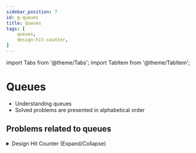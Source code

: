 ```yaml
---
sidebar_position: 7
id: g-queues
title: Queues 
tags: [
    queues,
    design-hit-counter,    
]
---
```


import Tabs from '@theme/Tabs';
import TabItem from '@theme/TabItem';

# Queues 

- Understanding queues 
- Solved problems are presented in alphabetical order

## Problems related to queues 

<details> 
<summary> Design Hit Counter (Expand/Collapse) </summary> 

### [↗ See LeetCode Problem #362](https://leetcode.com/problems/design-hit-counter/)

<Tabs>
<TabItem value="java" label="Java">

```java showLineNumbers
public class Solution {
    public static void main(String[] args) {
        System.out.println("Hello, world!");
    }
}
```

</TabItem>
</Tabs>

</details>